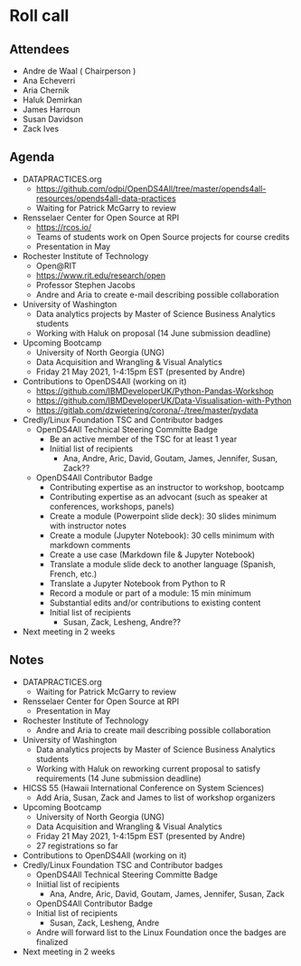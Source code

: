 # Roll call
## Attendees

- Andre de Waal ( Chairperson )
- Ana Echeverri
- Aria Chernik
- Haluk Demirkan
- James Harroun
- Susan Davidson
- Zack Ives

## Agenda

- DATAPRACTICES.org
  - https://github.com/odpi/OpenDS4All/tree/master/opends4all-resources/opends4all-data-practices
  - Waiting for Patrick McGarry to review 
- Rensselaer Center for Open Source at RPI 
  - https://rcos.io/
  - Teams of students work on Open Source projects for course credits
  - Presentation in May
- Rochester Institute of Technology
  - Open@RIT
  - https://www.rit.edu/research/open
  - Professor Stephen Jacobs
  - Andre and Aria to create e-mail describing possible collaboration
- University of Washington
  - Data analytics projects by Master of Science Business Analytics students
  - Working with Haluk on proposal (14 June submission deadline)
- Upcoming Bootcamp 
  - University of North Georgia (UNG)
  - Data Acquisition and Wrangling & Visual Analytics 
  - Friday 21 May 2021, 1-4:15pm EST (presented by Andre)
- Contributions to OpenDS4All (working on it)
  - https://github.com/IBMDeveloperUK/Python-Pandas-Workshop 
  - https://github.com/IBMDeveloperUK/Data-Visualisation-with-Python
  - https://gitlab.com/dzwietering/corona/-/tree/master/pydata
- Credly/Linux Foundation TSC and Contributor badges
  - OpenDS4All Technical Steering Committe Badge
    - Be an active member of the TSC for at least 1 year
    - Iniitial list of recipients
      - Ana, Andre, Aric, David, Goutam, James, Jennifer, Susan, Zack??   
  - OpenDS4All Contributor Badge
    - Contributing expertise as an instructor to workshop, bootcamp
    - Contributing expertise as an advocant (such as speaker at conferences, workshops, panels)
    - Create a module (Powerpoint slide deck): 30 slides minimum with instructor notes
    - Create a module (Jupyter Notebook): 30 cells minimum with markdown comments
    - Create a use case (Markdown file & Jupyter Notebook)  
    - Translate a module slide deck to another language (Spanish, French, etc.)
    - Translate a Jupyter Notebook from Python to R
    - Record a module or part of a module: 15 min minimum
    - Substantial edits and/or contributions to existing content
    - Initial list of recipients
      - Susan, Zack, Lesheng, Andre??
- Next meeting in 2 weeks

## Notes

- DATAPRACTICES.org
  - Waiting for Patrick McGarry to review 
- Rensselaer Center for Open Source at RPI 
  - Presentation in May
- Rochester Institute of Technology
  - Andre and Aria to create mail describing possible collaboration
- University of Washington
  - Data analytics projects by Master of Science Business Analytics students
  - Working with Haluk on reworking current proposal to satisfy requirements (14 June submission deadline)
- HICSS 55 (Hawaii International Conference on System Sciences)
  - Add Aria, Susan, Zack and James to list of workshop organizers 
- Upcoming Bootcamp 
  - University of North Georgia (UNG)
  - Data Acquisition and Wrangling & Visual Analytics 
  - Friday 21 May 2021, 1-4:15pm EST (presented by Andre)
  - 27 registrations so far
- Contributions to OpenDS4All (working on it)
- Credly/Linux Foundation TSC and Contributor badges
  - OpenDS4All Technical Steering Committe Badge
  - Iniitial list of recipients
    - Ana, Andre, Aric, David, Goutam, James, Jennifer, Susan, Zack   
  - OpenDS4All Contributor Badge
  - Initial list of recipients
    - Susan, Zack, Lesheng, Andre
  - Andre will forward list to the Linux Foundation once the badges are finalized
- Next meeting in 2 weeks

